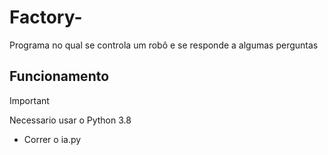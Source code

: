 # Factory-
Programa no qual se controla um robô e se responde a algumas perguntas 
## Funcionamento
> [!IMPORTANT]  
> Necessario usar o Python 3.8

- Correr o ia.py
